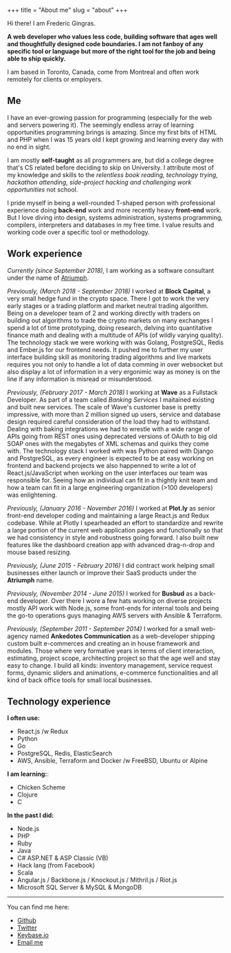 +++
title = "About me"
slug = "about"
+++

Hi there! I am Frederic Gingras.

**A web developer who values less code, building software that ages well and thoughtfully
designed code boundaries. I am not fanboy of any specific tool or language but more of
the right tool for the job and being able to ship quickly.**

I am based in Toronto, Canada, come from Montreal and often work remotely for
clients or employers.


## Me

I have an ever-growing passion for programming (especially for the web and servers powering it).
The seemingly endless array of learning opportunities programming brings is amazing. Since my
first bits of HTML and PHP when I was 15 years old I kept growing and learning every day with
no end in sight.

I am mostly **self-taught** as all programmers are, but did a college degree that's CS related
before deciding to skip on University. I attribute most of my knowledge and skills to the
_relentless book reading, technology trying, hackathon attending, side-project hacking and
challenging work opportunities_ not school.

I pride myself in being a well-rounded T-shaped person with professional experience doing
**back-end** work and more recently heavy **front-end** work. But I love diving into
design, systems administration, systems programming, compilers, interpreters and databases
in my free time. I value results and working code over a specific tool or methodology.


## Work experience

_Currently (since September 2018),_ I am working as a software consultant
under the name of [Atriumph](https://www.atriumph.com/).

_Previously, (March 2018 - September 2018)_ I worked at **Block Capital**,
a very small hedge fund in the crypto space. There I got to work the very
early stages or a trading platform and market neutral trading algorithm.
Being on a developer team of 2 and working directly with traders on building
out algorithms to trade the crypto markets on many exchanges I spend a lot
of time prototyping, doing research, delving into quantitative finance math
and dealing with a multitude of APIs (of wildly varying quality). The
technology stack we were working with was Golang, PostgreSQL, Redis and
Ember.js for our frontend needs. It pushed me to further my user interface
building skill as monitoring trading algorithms and live markets requires you
not only to handle a lot of data comming in over websocket but also display
a lot of information in a very ergonimic way as money is on the line if any
information is misread or misunderstood.

_Previously, (February 2017 -  March 2018)_ I working at **Wave** as a
Fullstack Developer. As part of a team called _Banking Services_ I maitained
existing and built new services. The scale of Wave's customer base is pretty
impressive, with more than 2 million signed up users, service and database
design required careful consideration of the load they had to withstand.
Dealing with baking integrations we had to wrestle with a wide range of APIs
going from REST ones using deprecated versions of OAuth to big old SOAP ones
with the megabytes of XML schemas and quirks they come with.
The technology stack I worked with was Python paired with Django and PostgreSQL,
as every engineer is expected to be at easy working on frontend and backend
projects we also happenned to write a lot of React.js/JavaScript when working
on the user interfaces our team was responsible for. Seeing how an individual
can fit in a thightly knit team and how a team can fit in a large engineering
organization (>100 developers) was enlightening.

_Previously, (January 2016 - November 2016)_ I worked at **Plot.ly** as
senior front-end developer coding and maintaining a large React.js and Redux codebase.
While at Plotly I spearheaded an effort to standardize and rewrite a large portion
of the current web application pages and functionally so that we had consistency in
style and robustness going forward. I also built new features like the dashboard
creation app with advanced drag-n-drop and mouse based resizing.

_Previously, (June 2015 - February 2016)_ I did contract work helping small businesses
either launch or improve their SaaS products under the **Atriumph** name.

_Previously, (November 2014 - June 2015)_ I worked for **Busbud** as a
back-end developer. Over there I wore a few hats working on diverse projects
mostly API work with Node.js, some front-ends for internal tools and being
the go-to operations guys managing AWS servers with Ansible & Terraform.

_Previously, (September 2011 - September 2014)_ I worked for a small web-agency
named **Ankedotes Communication** as a web-developer
shipping custom built e-commerces and creating an in house framework and modules.
Those where very formative years in terms of client interaction, estimating, project
scope, architecting project so that the age well and stay easy to change. I build
all kinds: inventory management, service request forms, dynamic sliders and animations,
e-commerce functionalities and all kind of back office tools for small local businesses.


## Technology experience

**I often use:**

- React.js /w Redux
- Python
- Go
- PostgreSQL, Redis, ElasticSearch
- AWS, Ansible, Terraform and Docker /w FreeBSD, Ubuntu or Alpine

**I am learning:**:

- Chicken Scheme
- Clojure
- C

**In the past I did:**

- Node.js
- PHP
- Ruby
- Java
- C# ASP.NET & ASP Classic (VB)
- Hack lang (from Facebook)
- Scala
- Angular.js / Backbone.js / Knockout.js / Mithril.js / Riot.js
- Microsoft SQL Server & MySQL & MongoDB

---

You can find me here:

- [Github](http://github.com/kiasaki)
- [Twitter](http://twitter.com/fredericgingras)
- [Keybase.io](https://keybase.io/kiasaki)
- [Email me](mailto:frederic@tulsidin.ca)
